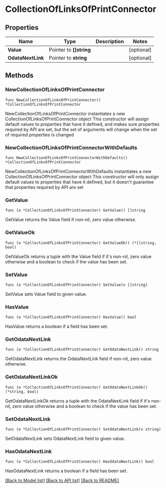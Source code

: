 # CollectionOfLinksOfPrintConnector

## Properties

Name | Type | Description | Notes
------------ | ------------- | ------------- | -------------
**Value** | Pointer to **[]string** |  | [optional] 
**OdataNextLink** | Pointer to **string** |  | [optional] 

## Methods

### NewCollectionOfLinksOfPrintConnector

`func NewCollectionOfLinksOfPrintConnector() *CollectionOfLinksOfPrintConnector`

NewCollectionOfLinksOfPrintConnector instantiates a new CollectionOfLinksOfPrintConnector object
This constructor will assign default values to properties that have it defined,
and makes sure properties required by API are set, but the set of arguments
will change when the set of required properties is changed

### NewCollectionOfLinksOfPrintConnectorWithDefaults

`func NewCollectionOfLinksOfPrintConnectorWithDefaults() *CollectionOfLinksOfPrintConnector`

NewCollectionOfLinksOfPrintConnectorWithDefaults instantiates a new CollectionOfLinksOfPrintConnector object
This constructor will only assign default values to properties that have it defined,
but it doesn't guarantee that properties required by API are set

### GetValue

`func (o *CollectionOfLinksOfPrintConnector) GetValue() []string`

GetValue returns the Value field if non-nil, zero value otherwise.

### GetValueOk

`func (o *CollectionOfLinksOfPrintConnector) GetValueOk() (*[]string, bool)`

GetValueOk returns a tuple with the Value field if it's non-nil, zero value otherwise
and a boolean to check if the value has been set.

### SetValue

`func (o *CollectionOfLinksOfPrintConnector) SetValue(v []string)`

SetValue sets Value field to given value.

### HasValue

`func (o *CollectionOfLinksOfPrintConnector) HasValue() bool`

HasValue returns a boolean if a field has been set.

### GetOdataNextLink

`func (o *CollectionOfLinksOfPrintConnector) GetOdataNextLink() string`

GetOdataNextLink returns the OdataNextLink field if non-nil, zero value otherwise.

### GetOdataNextLinkOk

`func (o *CollectionOfLinksOfPrintConnector) GetOdataNextLinkOk() (*string, bool)`

GetOdataNextLinkOk returns a tuple with the OdataNextLink field if it's non-nil, zero value otherwise
and a boolean to check if the value has been set.

### SetOdataNextLink

`func (o *CollectionOfLinksOfPrintConnector) SetOdataNextLink(v string)`

SetOdataNextLink sets OdataNextLink field to given value.

### HasOdataNextLink

`func (o *CollectionOfLinksOfPrintConnector) HasOdataNextLink() bool`

HasOdataNextLink returns a boolean if a field has been set.


[[Back to Model list]](../README.md#documentation-for-models) [[Back to API list]](../README.md#documentation-for-api-endpoints) [[Back to README]](../README.md)


